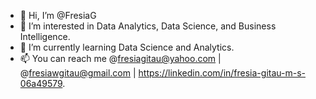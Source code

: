 - 👋 Hi, I’m @FresiaG
- 👀 I’m interested in Data Analytics, Data Science, and Business Intelligence.
- 🌱 I’m currently learning Data Science and Analytics.
- 📫 You can reach me @fresiagitau@yahoo.com | @fresiawgitau@gmail.com | https://linkedin.com/in/fresia-gitau-m-s-06a49579.

<!---
FresiaG/FresiaG is a ✨ special ✨ repository because its `README.md` (this file) appears on your GitHub profile.
You can click the Preview link to take a look at your changes.
--->
